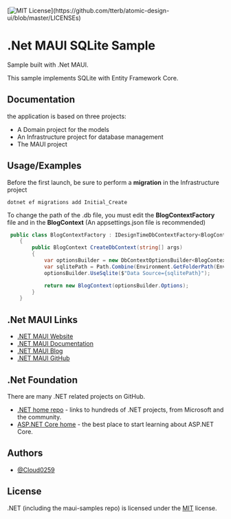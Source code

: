 [![MIT License](https://img.shields.io/apm/l/atomic-design-ui.svg?)](https://github.com/tterb/atomic-design-ui/blob/master/LICENSEs)


# .Net MAUI SQLite Sample

Sample built with .Net MAUI.

This sample implements SQLite with Entity Framework Core.

## Documentation


the application is based on three projects:  
* A Domain project for the models  
* An Infrastructure project for database management
* The MAUI project

## Usage/Examples

Before the first launch, be sure to perform a **migration** in the Infrastructure project

```
dotnet ef migrations add Initial_Create
```

To change the path of the .db file, you must edit the **BlogContextFactory** file and in the **BlogContext**
(An appsettings.json file is recommended)

```c#
 public class BlogContextFactory : IDesignTimeDbContextFactory<BlogContext>
    {
        public BlogContext CreateDbContext(string[] args)
        {
            var optionsBuilder = new DbContextOptionsBuilder<BlogContext>();
            var sqlitePath = Path.Combine(Environment.GetFolderPath(Environment.SpecialFolder.ApplicationData), "blog.db");
            optionsBuilder.UseSqlite($"Data Source={sqlitePath}");

            return new BlogContext(optionsBuilder.Options);
        }
    }
```


## .Net MAUI Links

* [.NET MAUI Website](https://github.com/dotnet/maui-samples#:~:text=.NET%20MAUI%20Website,NET%20MAUI%20GitHub)
* [.NET MAUI Documentation](https://github.com/dotnet/maui-samples#:~:text=.NET%20MAUI%20Website,NET%20MAUI%20GitHub)
* [.NET MAUI Blog](https://github.com/dotnet/maui-samples#:~:text=.NET%20MAUI%20Website,NET%20MAUI%20GitHub)
* [.NET MAUI GitHub](https://github.com/dotnet/maui-samples#:~:text=.NET%20MAUI%20Website,NET%20MAUI%20GitHub)
## .Net Foundation

There are many .NET related projects on GitHub.

* [.NET home repo](https://github.com/dotnet/maui-samples#:~:text=There%20are%20many,ASP.NET%20Core.) - links to hundreds of .NET projects, from Microsoft and the community.
* [ASP.NET Core home](https://github.com/dotnet/maui-samples#:~:text=There%20are%20many,ASP.NET%20Core.) - the best place to start learning about ASP.NET Core.
## Authors

- [@Cloud0259](https://www.github.com/cloud0259)


## License

.NET (including the maui-samples repo) is licensed under the [MIT](https://choosealicense.com/licenses/mit/) license.

